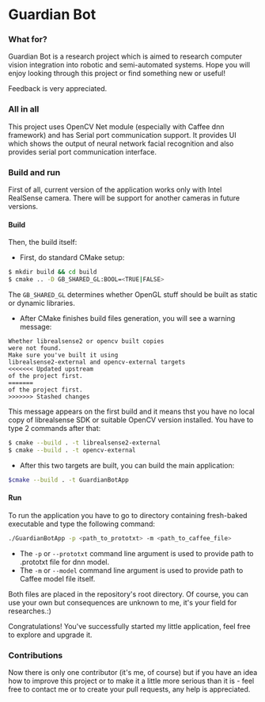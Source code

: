 # Guardian Bot

### What for?

Guardian Bot is a research project which is aimed to
research computer vision integration into robotic and
semi-automated systems. Hope you will enjoy looking
through this project or find something new or useful!

Feedback is very appreciated.

### All in all

This project uses OpenCV Net module (especially with
Caffee dnn framework) and has Serial port communication
support. It provides UI which shows the output of
neural network facial recognition and also provides
serial port communication interface.

### Build and run

First of all, current version of the application works
only with Intel RealSense camera. There will be
support for another cameras in future versions.

#### Build

Then, the build itself:
- First, do standard CMake setup:
```bash
$ mkdir build && cd build
$ cmake .. -D GB_SHARED_GL:BOOL=<TRUE|FALSE>
```
The `GB_SHARED_GL` determines whether OpenGL stuff
should be built as static or dynamic libraries.

- After CMake finishes build files generation, you
will see a warning message:

```
Whether librealsense2 or opencv built copies
were not found.
Make sure you've built it using
librealsense2-external and opencv-external targets
<<<<<<< Updated upstream
of the project first.
=======
of the project first.
>>>>>>> Stashed changes
```

This message appears on the first build and it means
thst you have no local copy of librealsense SDK or
suitable OpenCV version installed. You have to type
2 commands after that:

```bash
$ cmake --build . -t librealsense2-external
$ cmake --build . -t opencv-external
```

- After this two targets are built, you can build
the main application:
```bash
$cmake --build . -t GuardianBotApp
```

#### Run

To run the application you have to go to directory
containing fresh-baked executable and type the
following command:

```bash
./GuardianBotApp -p <path_to_prototxt> -m <path_to_caffee_file>
```

- The `-p` or `--prototxt` command line argument is
used to provide path to .prototxt file for dnn
model.
- The `-m` or `--model` command line argument is
used to provide path to Caffee model file itself.

Both files are placed in the repository's root
directory. Of course, you can use your own but
consequences are unknown to me, it's your field for
researches.:)

Congratulations! You've successfully started my
little application, feel free to explore and upgrade
it.

### Contributions

Now there is only one contributor (it's me, of course)
but if you have an idea how to improve this project or
to make it a little more serious than it is - feel free
to contact me or to create your pull requests, any
help is appreciated.
